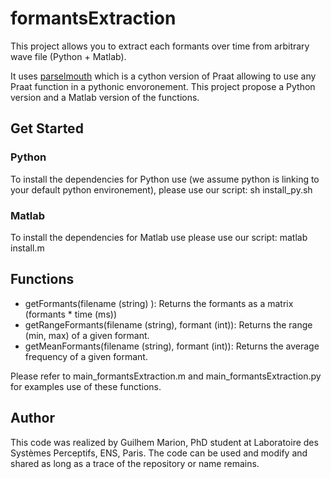 # formantsExtraction
This project allows you to extract each formants over time from arbitrary wave file (Python + Matlab).

It uses [parselmouth](https://github.com/YannickJadoul/Parselmouth) which is a cython version of Praat allowing to use any Praat function in a pythonic envoronement. This project propose a Python version and a Matlab version of the functions. 

## Get Started
### Python
To install the dependencies for Python use (we assume python is linking to your default python environement), please use our script:
    sh install_py.sh

### Matlab
To install the dependencies for Matlab use please use our script:
    matlab install.m

## Functions
    
   * getFormants(filename (string) ): Returns the formants as a matrix (formants * time (ms))
   * getRangeFormants(filename (string), formant (int)): Returns the range (min, max) of a given formant.
   * getMeanFormants(filename (string), formant (int)): Returns the average frequency of a given formant.
    
Please refer to main_formantsExtraction.m and main_formantsExtraction.py for examples use of these functions.

## Author

This code was realized by Guilhem Marion, PhD student at Laboratoire des Systèmes Perceptifs, ENS, Paris. The code can be used and modify and shared as long as a trace of the repository or name remains.
